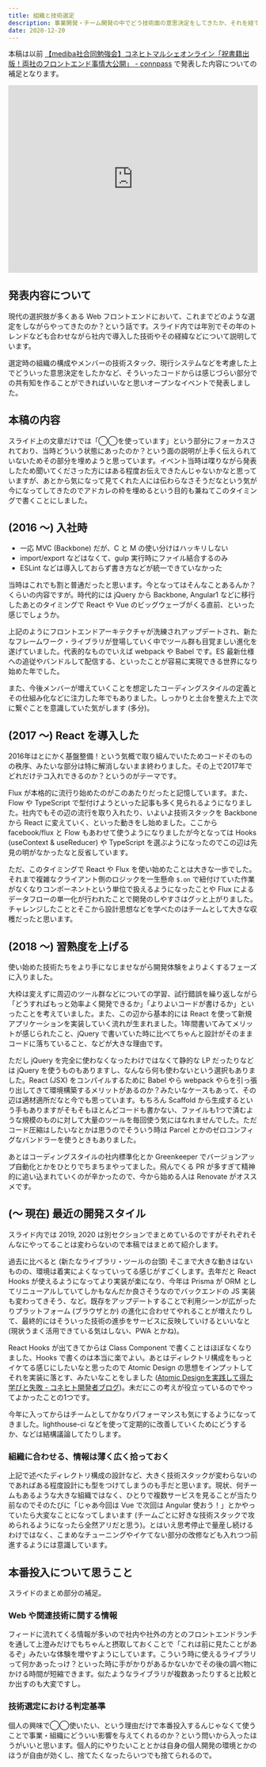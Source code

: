 ```yaml
---
title: 組織と技術選定
description: 事業開発・チーム開発の中でどう技術面の意思決定をしてきたか、それを経て今後どうしていくべきかについて書きました
date: 2020-12-20
---
```


本稿は以前 [【mediba社合同勉強会】コネヒトマルシェオンライン「祝書籍出版！両社のフロントエンド事情大公開」 \- connpass](https://connehito.connpass.com/event/193896/) で発表した内容についての補足となります。

<div style="left: 0; width: 100%; height: 0; position: relative; padding-bottom: 74.9296%; margin-top: 0.9em;"><iframe src="https://speakerdeck.com/player/adb5b23b8e1d4569af1de60a98874477" style="border: 0; top: 0; left: 0; width: 100%; height: 100%; position: absolute;" allowfullscreen scrolling="no" allow="encrypted-media"></iframe></div>

## 発表内容について
現代の選択肢が多くある Web フロントエンドにおいて、これまでどのような選定をしながらやってきたのか？という話です。スライド内では年別でその年のトレンドなども合わせながら社内で導入した技術やその経緯などについて説明しています。

選定時の組織の構成やメンバーの技術スタック、現行システムなどを考慮した上でどういった意思決定をしたかなど、そういったコードからは感じづらい部分での共有知を作ることができればいいなと思いオープンなイベントで発表しました。

## 本稿の内容
スライド上の文章だけでは「◯◯を使っています」という部分にフォーカスされており、当時どういう状態にあったのか？という面の説明が上手く伝えられていないためその部分を埋めようと思っています。イベント当時は喋りながら発表したため聞いてくださった方にはある程度お伝えできたんじゃないかなと思っていますが、あとから気になって見てくれた人には伝わらなさそうだなという気が今になってしてきたのでアドカレの枠を埋めるという目的も兼ねてこのタイミングで書くことにしました。

## (2016 〜) 入社時
* 一応 MVC (Backbone) だが、C と M の使い分けはハッキリしない
* import/export などはなくて、gulp 実行時にファイル結合するのみ
* ESLint などは導入しておらず書き方などが統一できていなかった

当時はこれでも割と普通だったと思います。今となってはそんなことあるんか？くらいの内容ですが。時代的には jQuery から Backbone, Angular1 などに移行したあとのタイミングで React や Vue のビッグウェーブがくる直前、といった感じでしょうか。

上記のようにフロントエンドアーキテクチャが洗練されアップデートされ、新たなフレームワーク・ライブラリが登場していく中でツール群も目覚ましい進化を遂げていました。代表的なものでいえば webpack や Babel です。ES 最新仕様への追従やバンドルして配信する、といったことが容易に実現できる世界になり始めた年でした。

また、今後メンバーが増えていくことを想定したコーディングスタイルの定義とその仕組み化などに注力した年でもありました。しっかりと土台を整えた上で次に繋ぐことを意識していた気がします (多分)。

## (2017 〜) React を導入した
2016年はとにかく基盤整備！という気概で取り組んでいたためコードそのものの秩序、みたいな部分は特に解消しないまま終わりました。その上で2017年でどれだけテコ入れできるのか？というのがテーマです。

Flux が本格的に流行り始めたのがこのあたりだったと記憶しています。また、Flow や TypeScript で型付けようといった記事も多く見られるようになりました。社内でもその辺の流行を取り入れたり、いよいよ技術スタックを Backbone から React に変えていく、といった動きをし始めました。ここから facebook/flux と Flow もあわせて使うようになりましたが今となっては Hooks (useContext & useReducer) や TypeScript を選ぶようになったのでこの辺は先見の明がなかったなと反省しています。

ただ、このタイミングで React や Flux を使い始めたことは大きな一歩でした。それまで複雑なクライアント側のロジックを一生懸命 `$.on` で紐付けていた作業がなくなりコンポーネントという単位で扱えるようになったことや Flux によるデータフローの単一化が行われたことで開発のしやすさはグッと上がりました。チャレンジしたこととそこから設計思想などを学べたのはチームとして大きな収穫だったと思います。

## (2018 〜) 習熟度を上げる
使い始めた技術たちをより手になじませながら開発体験をよりよくするフェーズに入りました。

大枠は変えずに周辺のツール群などについての学習、試行錯誤を繰り返しながら「どうすればもっと効率よく開発できるか」「よりよいコードが書けるか」といったことを考えていました。また、この辺から基本的には React を使って新規アプリケーションを実装していく流れが生まれました。1年間書いてみてメリットが感じられたこと、jQuery で書いていた時に比べてちゃんと設計がそのままコードに落ちていること、などが大きな理由です。

ただし jQuery を完全に使わなくなったわけではなくて静的な LP だったりなどは jQuery を使うものもありますし、なんなら何も使わないという選択もありました。React (JSX) をコンパイルするために Babel やら webpack やらを引っ張り出してきて環境構築するメリットがあるのか？みたいなケースもあって、その辺は適材適所だなと今でも思っています。もちろん Scaffold から生成するという手もありますがそもそもほとんどコードも書かない、ファイルも1つで済むような規模のものに対して大量のツールを毎回使う気にはなれませんでした。ただコード圧縮はしたいなとかは思うのでそういう時は Parcel とかのゼロコンフィグなバンドラーを使うときもありました。

あとはコーディングスタイルの社内標準化とか Greenkeeper でバージョンアップ自動化とかをひとりでちまちまやってました。飛んでくる PR が多すぎて精神的に追い込まれていくのが辛かったので、今から始める人は Renovate がオススメです。

## (〜 現在) 最近の開発スタイル
スライド内では 2019, 2020 は別セクションでまとめているのですがそれぞれそんなにやってることは変わらないので本稿ではまとめて紹介します。

過去に比べると (新たなライブラリ・ツールの台頭) そこまで大きな動きはないものの、環境は着実によくなっていってる感じがすごくします。去年だと React Hooks が使えるようになってより実装が楽になり、今年は Prisma が ORM としてリニューアルしていてしかもなんだか良さそうなのでバックエンドの JS 実装も変わってきそう、など。既存をアップデートすることで利用シーンが広がったりプラットフォーム (ブラウザとか) の進化に合わせてやれることが増えたりして、最終的にはそういった技術の進歩をサービスに反映していけるといいなと (現状うまく活用できている気はしない、PWA とかね)。

React Hooks が出てきてからは Class Component で書くことはほぼなくなりました、Hooks で書くのは本当に楽でよい。あとはディレクトリ構成をもっとイケてる感じにしたいなと思ったので Atomic Design の思想をインプットしてそれを実装に落とす、みたいなことをしました ([Atomic Designを実践して得た学びと失敗 \- コネヒト開発者ブログ](https://tech.connehito.com/entry/learn-and-failure-atomic-design))。未だにこの考えが役立っているのでやってよかったことの1つです。

今年に入ってからはチームとしてかなりパフォーマンスも気にするようになってきました。lighthouse-ci などを使って定期的に改善していくためにどうするか、などは結構議論してたりします。

### 組織に合わせる、情報は薄く広く拾っておく
上記で述べたディレクトリ構成の設計など、大きく技術スタックが変わらないのであればある程度設計にも型をつけてしまうのも手だと思います。現状、何チームもあるような大きな組織ではなく、ひとりで複数サービスを見ることが当たり前なのでそのたびに「じゃあ今回は Vue で次回は Angular 使おう！」とかやっていたら大変なことになってしまいます (チームごとに好きな技術スタックで攻められるようになったら全然アリだと思う)。とはいえ思考停止で量産し続けるわけではなく、こまめなチューニングやイケてない部分の改修なども入れつつ前進するようには意識しています。


## 本番投入について思うこと
スライドのまとめ部分の補足。

### Web や関連技術に関する情報
フィードに流れてくる情報が多いので社内や社外の方とのフロントエンドランチを通して上澄みだけでもちゃんと摂取しておくことで「これは前に見たことがあるぞ」みたいな体験を増やすようにしています。こういう時に使えるライブラリって何かあったっけ？といった時に手がかりがあるかないかでその後の調べ物にかける時間が短縮できます。似たようなライブラリが複数あったりすると比較とか出すのも大変ですし。

### 技術選定における判定基準
個人の興味で◯◯使いたい、という理由だけで本番投入するんじゃなくて使うことで事業・組織にどういい影響を与えてくれるのか？という問いから入ったほうがいいと思います。個人的にやりたいこととかは自身の個人開発の環境とかのほうが自由が効くし、捨てたくなったらいつでも捨てられるので。
